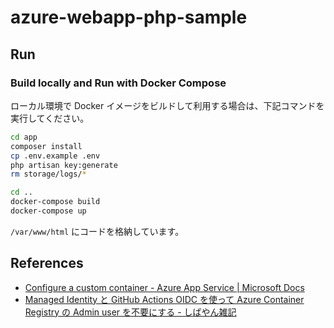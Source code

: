 # azure-webapp-php-sample

## Run
### Build locally and Run with Docker Compose

ローカル環境で Docker イメージをビルドして利用する場合は、下記コマンドを実行してください。

```bash
cd app
composer install
cp .env.example .env
php artisan key:generate
rm storage/logs/*

cd ..
docker-compose build
docker-compose up
```

`/var/www/html` にコードを格納しています。

## References

- [Configure a custom container - Azure App Service | Microsoft Docs](https://docs.microsoft.com/en-us/azure/app-service/configure-custom-container?pivots=container-linux#use-managed-identity-to-pull-image-from-azure-container-registry)
- [Managed Identity と GitHub Actions OIDC を使って Azure Container Registry の Admin user を不要にする - しばやん雑記](https://blog.shibayan.jp/entry/20220711/1657544090)